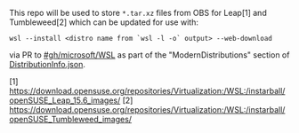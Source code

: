 This repo will be used to store `*.tar.xz` files from OBS for Leap[1] and Tumbleweed[2] which can be updated for use with:

```
wsl --install <distro name from `wsl -l -o` output> --web-download
```

via PR to [#gh/microsoft/WSL](https://github.com/microsoft/WSL/pulls) as part of the "ModernDistributions" section of [DistributionInfo.json](https://github.com/microsoft/WSL/blob/master/distributions/DistributionInfo.json).

[1] https://download.opensuse.org/repositories/Virtualization:/WSL:/instarball/openSUSE_Leap_15.6_images/
[2] https://download.opensuse.org/repositories/Virtualization:/WSL:/instarball/openSUSE_Tumbleweed_images/
